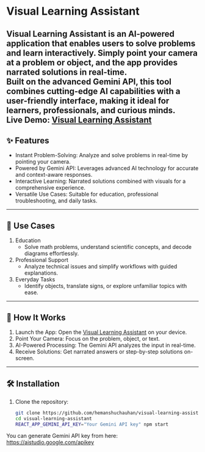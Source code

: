 # Visual Learning Assistant  
Visual Learning Assistant is an AI-powered application that enables users to solve problems and learn interactively. Simply point your camera at a problem or object, and the app provides narrated solutions in real-time.  
Built on the advanced Gemini API, this tool combines cutting-edge AI capabilities with a user-friendly interface, making it ideal for learners, professionals, and curious minds.  
Live Demo: [Visual Learning Assistant](https://visual-learning-assistant.vercel.app/)  
---
## ✨ Features  
- Instant Problem-Solving: Analyze and solve problems in real-time by pointing your camera.  
- Powered by Gemini API: Leverages advanced AI technology for accurate and context-aware responses.  
- Interactive Learning: Narrated solutions combined with visuals for a comprehensive experience.  
- Versatile Use Cases: Suitable for education, professional troubleshooting, and daily tasks.  
---
## 🎯 Use Cases  
1. Education  
   - Solve math problems, understand scientific concepts, and decode diagrams effortlessly.  
2. Professional Support  
   - Analyze technical issues and simplify workflows with guided explanations.  
3. Everyday Tasks  
   - Identify objects, translate signs, or explore unfamiliar topics with ease.  
---
## 🚀 How It Works  
1. Launch the App: Open the [Visual Learning Assistant](https://visual-learning-assistant.vercel.app/) on your device.  
2. Point Your Camera: Focus on the problem, object, or text.  
3. AI-Powered Processing: The Gemini API analyzes the input in real-time.  
4. Receive Solutions: Get narrated answers or step-by-step solutions on-screen.  
---
## 🛠️ Installation  
1. Clone the repository:  
   ```bash  
   git clone https://github.com/hemanshuchauhan/visual-learning-assistant.git  
   cd visual-learning-assistant
   REACT_APP_GEMINI_API_KEY="Your Gemini API key" npm start

You can generate Gemini API key from here: https://aistudio.google.com/apikey
